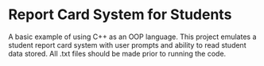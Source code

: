# Report Card System for Students

A basic example of using C++ as an OOP language. This project emulates a student report card system with user prompts and ability to read student data stored. All .txt files
should be made prior to running the code.
